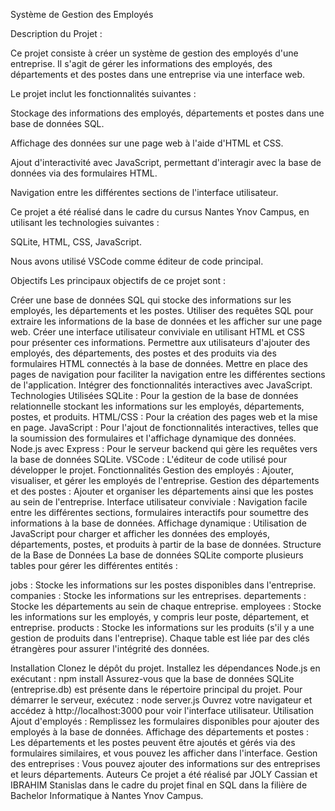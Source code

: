 Système de Gestion des Employés

Description du Projet :

Ce projet consiste à créer un système de gestion des employés d'une entreprise. 
Il s'agit de gérer les informations des employés, des départements et des postes dans une entreprise via une interface web.


Le projet inclut les fonctionnalités suivantes :

Stockage des informations des employés, départements et postes dans une base de données SQL.

Affichage des données sur une page web à l'aide d'HTML et CSS.

Ajout d'interactivité avec JavaScript, permettant d'interagir avec la base de données via des formulaires HTML.

Navigation entre les différentes sections de l'interface utilisateur.

Ce projet a été réalisé dans le cadre du cursus Nantes Ynov Campus, en utilisant les technologies suivantes :

SQLite, 
HTML, 
CSS, 
JavaScript. 

Nous avons utilisé VSCode comme éditeur de code principal.

Objectifs
Les principaux objectifs de ce projet sont :

Créer une base de données SQL qui stocke des informations sur les employés, les départements et les postes.
Utiliser des requêtes SQL pour extraire les informations de la base de données et les afficher sur une page web.
Créer une interface utilisateur conviviale en utilisant HTML et CSS pour présenter ces informations.
Permettre aux utilisateurs d'ajouter des employés, des départements, des postes et des produits via des formulaires HTML connectés à la base de données.
Mettre en place des pages de navigation pour faciliter la navigation entre les différentes sections de l'application.
Intégrer des fonctionnalités interactives avec JavaScript.
Technologies Utilisées
SQLite : Pour la gestion de la base de données relationnelle stockant les informations sur les employés, départements, postes, et produits.
HTML/CSS : Pour la création des pages web et la mise en page.
JavaScript : Pour l'ajout de fonctionnalités interactives, telles que la soumission des formulaires et l'affichage dynamique des données.
Node.js avec Express : Pour le serveur backend qui gère les requêtes vers la base de données SQLite.
VSCode : L'éditeur de code utilisé pour développer le projet.
Fonctionnalités
Gestion des employés : Ajouter, visualiser, et gérer les employés de l'entreprise.
Gestion des départements et des postes : Ajouter et organiser les départements ainsi que les postes au sein de l'entreprise.
Interface utilisateur conviviale : Navigation facile entre les différentes sections, formulaires interactifs pour soumettre des informations à la base de données.
Affichage dynamique : Utilisation de JavaScript pour charger et afficher les données des employés, départements, postes, et produits à partir de la base de données.
Structure de la Base de Données
La base de données SQLite comporte plusieurs tables pour gérer les différentes entités :

jobs : Stocke les informations sur les postes disponibles dans l'entreprise.
companies : Stocke les informations sur les entreprises.
departements : Stocke les départements au sein de chaque entreprise.
employees : Stocke les informations sur les employés, y compris leur poste, département, et entreprise.
products : Stocke les informations sur les produits (s'il y a une gestion de produits dans l'entreprise).
Chaque table est liée par des clés étrangères pour assurer l'intégrité des données.

Installation
Clonez le dépôt du projet.
Installez les dépendances Node.js en exécutant :
npm install
Assurez-vous que la base de données SQLite (entreprise.db) est présente dans le répertoire principal du projet.
Pour démarrer le serveur, exécutez :
node server.js
Ouvrez votre navigateur et accédez à http://localhost:3000 pour voir l'interface utilisateur.
Utilisation
Ajout d'employés : Remplissez les formulaires disponibles pour ajouter des employés à la base de données.
Affichage des départements et postes : Les départements et les postes peuvent être ajoutés et gérés via des formulaires similaires, et vous pouvez les afficher dans l'interface.
Gestion des entreprises : Vous pouvez ajouter des informations sur des entreprises et leurs départements.
Auteurs
Ce projet a été réalisé par JOLY Cassian et IBRAHIM Stanislas dans le cadre du projet final en SQL dans la filière de Bachelor Informatique à Nantes Ynov Campus.


